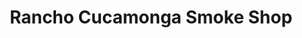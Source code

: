 ---
title: "Rancho Cucamonga Smoke Shop"
url: /rancho-cucamonga/rancho-cucamonga-smoke-shop/
shop: Tabak
---